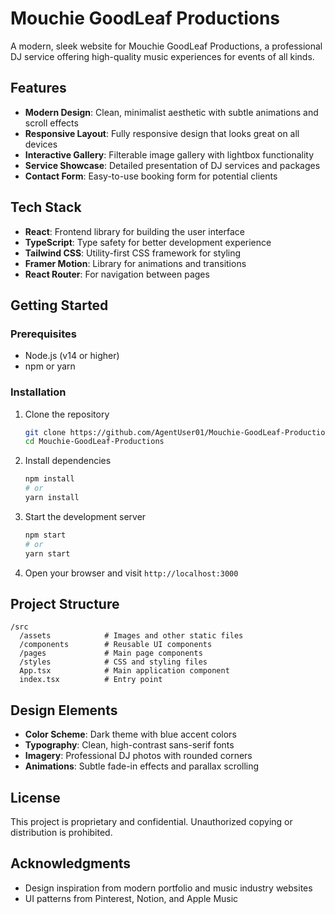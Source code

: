 # Mouchie GoodLeaf Productions

A modern, sleek website for Mouchie GoodLeaf Productions, a professional DJ service offering high-quality music experiences for events of all kinds.

## Features

- **Modern Design**: Clean, minimalist aesthetic with subtle animations and scroll effects
- **Responsive Layout**: Fully responsive design that looks great on all devices
- **Interactive Gallery**: Filterable image gallery with lightbox functionality
- **Service Showcase**: Detailed presentation of DJ services and packages
- **Contact Form**: Easy-to-use booking form for potential clients

## Tech Stack

- **React**: Frontend library for building the user interface
- **TypeScript**: Type safety for better development experience
- **Tailwind CSS**: Utility-first CSS framework for styling
- **Framer Motion**: Library for animations and transitions
- **React Router**: For navigation between pages

## Getting Started

### Prerequisites

- Node.js (v14 or higher)
- npm or yarn

### Installation

1. Clone the repository
   ```bash
   git clone https://github.com/AgentUser01/Mouchie-GoodLeaf-Productions.git
   cd Mouchie-GoodLeaf-Productions
   ```

2. Install dependencies
   ```bash
   npm install
   # or
   yarn install
   ```

3. Start the development server
   ```bash
   npm start
   # or
   yarn start
   ```

4. Open your browser and visit `http://localhost:3000`

## Project Structure

```
/src
  /assets            # Images and other static files
  /components        # Reusable UI components
  /pages             # Main page components
  /styles            # CSS and styling files
  App.tsx            # Main application component
  index.tsx          # Entry point
```

## Design Elements

- **Color Scheme**: Dark theme with blue accent colors
- **Typography**: Clean, high-contrast sans-serif fonts
- **Imagery**: Professional DJ photos with rounded corners
- **Animations**: Subtle fade-in effects and parallax scrolling

## License

This project is proprietary and confidential. Unauthorized copying or distribution is prohibited.

## Acknowledgments

- Design inspiration from modern portfolio and music industry websites
- UI patterns from Pinterest, Notion, and Apple Music 